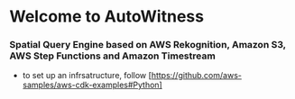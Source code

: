 
# Welcome to AutoWitness
### Spatial Query Engine based on AWS Rekognition, Amazon S3, AWS Step Functions and Amazon Timestream

- to set up an infrsatructure, follow [https://github.com/aws-samples/aws-cdk-examples#Python]

